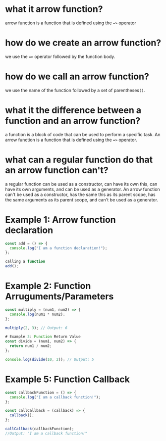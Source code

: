 # what it arrow function?
arrow function is a function that is defined using the `=>` operator

# how do we create an arrow function?
we use the `=>` operator followed by the function body.

# how do we call an arrow function?
we use the name of the function followed by a set of parentheses`()`.

# what it the difference between a function and an arrow function?
a function is a block of code that can be used to perform a specific task. An arrow function is a function that is defined using the `=>` operator.

# what can a regular function do that an arrow function can't?
a regular function can be used as a constructor, can have its own this, can have its own arguments, and can be used as a generator. An arrow function can't be used as a constructor, has the same this as its parent scope, has the same arguments as its parent scope, and can't be used as a generator.

# Example 1: Arrow function declaration
```js
const add = () => {
  console.log("I am a function declaration!");
};

calling a function
add();
```
# Example 2: Function Arruguments/Parameters
```js
const multiply = (num1, num2) => {
  console.log(num1 * num2);
};

multiply(2, 3); // Output: 6

# Example 3: Function Return Value
const divide = (num1, num2) => {
  return num1 / num2;
};

console.log(divide(10, 2)); // Output: 5
```
# Example 5: Function Callback
```js
const callbackFunction = () => {
  console.log("I am a callback function!");
};

const callCallback = (callback) => {
  callback();
};

callCallback(callbackFunction);
//Output: "I am a callback function!"
```